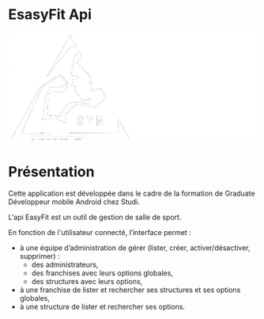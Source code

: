 
# EsasyFit Api
![alt text](https://github.com/Filipouzo/ecf_study_api_sport/blob/main/public/Pictures/logo.PNG)


# Présentation

Cette application est développée dans le cadre de la formation de Graduate Développeur mobile Android chez Studi.

L'api EasyFit est un outil de gestion de salle de sport.

En fonction de l'utilisateur connecté, l’interface permet :
 - à une équipe d’administration de gérer (lister, créer, activer/désactiver, supprimer) :
    - des administrateurs,
    - des franchises avec leurs options globales,
    - des structures avec leurs options,
 - à une franchise de lister et rechercher ses structures et ses options globales,
 - à une structure de lister et rechercher ses options.



